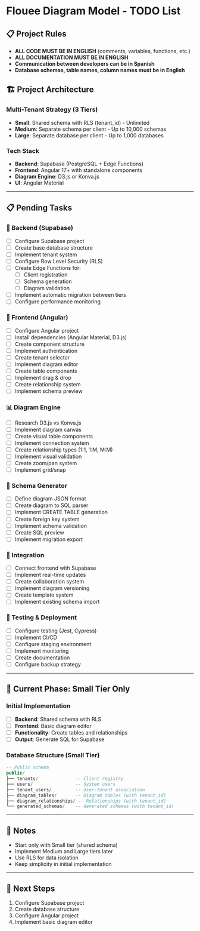 # Flouee Diagram Model - TODO List

## 📋 **Project Rules**
- **ALL CODE MUST BE IN ENGLISH** (comments, variables, functions, etc.)
- **ALL DOCUMENTATION MUST BE IN ENGLISH**
- **Communication between developers can be in Spanish**
- **Database schemas, table names, column names must be in English**

## 🏗️ **Project Architecture**

### **Multi-Tenant Strategy (3 Tiers)**
- **Small**: Shared schema with RLS (tenant_id) - Unlimited
- **Medium**: Separate schema per client - Up to 10,000 schemas  
- **Large**: Separate database per client - Up to 1,000 databases

### **Tech Stack**
- **Backend**: Supabase (PostgreSQL + Edge Functions)
- **Frontend**: Angular 17+ with standalone components
- **Diagram Engine**: D3.js or Konva.js
- **UI**: Angular Material

---

## 📋 **Pending Tasks**

### **🔧 Backend (Supabase)**
- [ ] Configure Supabase project
- [ ] Create base database structure
- [ ] Implement tenant system
- [ ] Configure Row Level Security (RLS)
- [ ] Create Edge Functions for:
  - [ ] Client registration
  - [ ] Schema generation
  - [ ] Diagram validation
- [ ] Implement automatic migration between tiers
- [ ] Configure performance monitoring

### **🎨 Frontend (Angular)**
- [ ] Configure Angular project
- [ ] Install dependencies (Angular Material, D3.js)
- [ ] Create component structure
- [ ] Implement authentication
- [ ] Create tenant selector
- [ ] Implement diagram editor
- [ ] Create table components
- [ ] Implement drag & drop
- [ ] Create relationship system
- [ ] Implement schema preview

### **📊 Diagram Engine**
- [ ] Research D3.js vs Konva.js
- [ ] Implement diagram canvas
- [ ] Create visual table components
- [ ] Implement connection system
- [ ] Create relationship types (1:1, 1:M, M:M)
- [ ] Implement visual validation
- [ ] Create zoom/pan system
- [ ] Implement grid/snap

### **🔄 Schema Generator**
- [ ] Define diagram JSON format
- [ ] Create diagram to SQL parser
- [ ] Implement CREATE TABLE generation
- [ ] Create foreign key system
- [ ] Implement schema validation
- [ ] Create SQL preview
- [ ] Implement migration export

### **🔗 Integration**
- [ ] Connect frontend with Supabase
- [ ] Implement real-time updates
- [ ] Create collaboration system
- [ ] Implement diagram versioning
- [ ] Create template system
- [ ] Implement existing schema import

### **🧪 Testing & Deployment**
- [ ] Configure testing (Jest, Cypress)
- [ ] Implement CI/CD
- [ ] Configure staging environment
- [ ] Implement monitoring
- [ ] Create documentation
- [ ] Configure backup strategy

---

## 🎯 **Current Phase: Small Tier Only**

### **Initial Implementation**
- [ ] **Backend**: Shared schema with RLS
- [ ] **Frontend**: Basic diagram editor
- [ ] **Functionality**: Create tables and relationships
- [ ] **Output**: Generate SQL for Supabase

### **Database Structure (Small Tier)**
```sql
-- Public schema
public/
├── tenants/              -- Client registry
├── users/                -- System users  
├── tenant_users/         -- User-tenant association
├── diagram_tables/       -- Diagram tables (with tenant_id)
├── diagram_relationships/ -- Relationships (with tenant_id)
└── generated_schemas/    -- Generated schemas (with tenant_id)
```

---

## 📝 **Notes**
- Start only with Small tier (shared schema)
- Implement Medium and Large tiers later
- Use RLS for data isolation
- Keep simplicity in initial implementation

---

## 🚀 **Next Steps**
1. Configure Supabase project
2. Create database structure
3. Configure Angular project
4. Implement basic diagram editor
